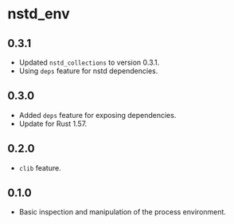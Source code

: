 # nstd_env
## 0.3.1
- Updated `nstd_collections` to version 0.3.1.
- Using `deps` feature for nstd dependencies.
## 0.3.0
- Added `deps` feature for exposing dependencies.
- Update for Rust 1.57.
## 0.2.0
- `clib` feature.
## 0.1.0
- Basic inspection and manipulation of the process environment.
